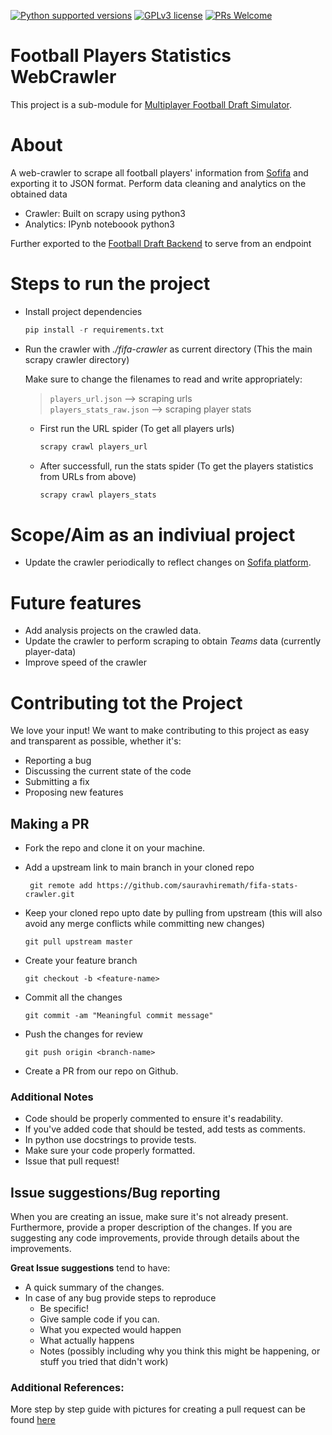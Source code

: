[![Python supported versions](https://img.shields.io/pypi/pyversions/scrapy?style=for-the-badge)](https://www.python.org/) 
[![GPLv3 license](https://img.shields.io/badge/License-GPLv3-blue.svg?style=for-the-badge)](http://perso.crans.org/besson/LICENSE.html) 
[![PRs Welcome](https://img.shields.io/badge/PRs-welcome-brightgreen.svg?style=for-the-badge)](https://github.com/sauravhiremath/fifa-api/issues)


# Football Players Statistics WebCrawler

This project is a sub-module for [Multiplayer Football Draft Simulator](https://github.com/sauravhiremath/fifa).

# About

A web-crawler to scrape all football players' information from [Sofifa](https://sofifa.com/players) and exporting it to JSON format. Perform data cleaning and analytics on the obtained data

- Crawler: Built on scrapy using python3
- Analytics: IPynb noteboook python3

Further exported to the [Football Draft Backend](https://github.com/sauravhiremath/fifa-api) to serve from an endpoint

# Steps to run the project

- Install project dependencies <br>

  ```python
  pip install -r requirements.txt
  ```

- Run the crawler with _./fifa-crawler_ as current directory (This the main scrapy crawler directory)

  Make sure to change the filenames to read and write appropriately: <br/> 
  > `players_url.json` --> scraping urls <br/> 
  > `players_stats_raw.json` --> scraping player stats

  - First run the URL spider (To get all players urls)
    ```python
    scrapy crawl players_url
    ```
  - After successfull, run the stats spider (To get the players statistics from URLs from above)
    ```python
    scrapy crawl players_stats
    ```

# Scope/Aim as an indiviual project

- Update the crawler periodically to reflect changes on [Sofifa platform](https://sofifa.com/players).

# Future features

- Add analysis projects on the crawled data.
- Update the crawler to perform scraping to obtain _Teams_ data (currently player-data)
- Improve speed of the crawler

# Contributing tot the Project

We love your input! We want to make contributing to this project as easy and transparent as possible, whether it's:

- Reporting a bug
- Discussing the current state of the code
- Submitting a fix
- Proposing new features

## Making a PR

- Fork the repo and clone it on your machine.
- Add a upstream link to main branch in your cloned repo

  ```
   git remote add https://github.com/sauravhiremath/fifa-stats-crawler.git

  ```

- Keep your cloned repo upto date by pulling from upstream (this will also avoid any merge conflicts while committing new changes)

  ```
  git pull upstream master
  ```

- Create your feature branch
  ```
  git checkout -b <feature-name>
  ```
- Commit all the changes
  ```
  git commit -am "Meaningful commit message"
  ```
- Push the changes for review
  ```
  git push origin <branch-name>
  ```
- Create a PR from our repo on Github.

### Additional Notes

- Code should be properly commented to ensure it's readability.
- If you've added code that should be tested, add tests as comments.
- In python use docstrings to provide tests.
- Make sure your code properly formatted.
- Issue that pull request!

## Issue suggestions/Bug reporting

When you are creating an issue, make sure it's not already present. Furthermore, provide a proper description of the changes. If you are suggesting any code improvements, provide through details about the improvements.

**Great Issue suggestions** tend to have:

- A quick summary of the changes.
- In case of any bug provide steps to reproduce
  - Be specific!
  - Give sample code if you can.
  - What you expected would happen
  - What actually happens
  - Notes (possibly including why you think this might be happening, or stuff you tried that didn't work)

### Additional References:

More step by step guide with pictures for creating a pull request can be found [here](https://opensource.com/article/19/7/create-pull-request-github)
